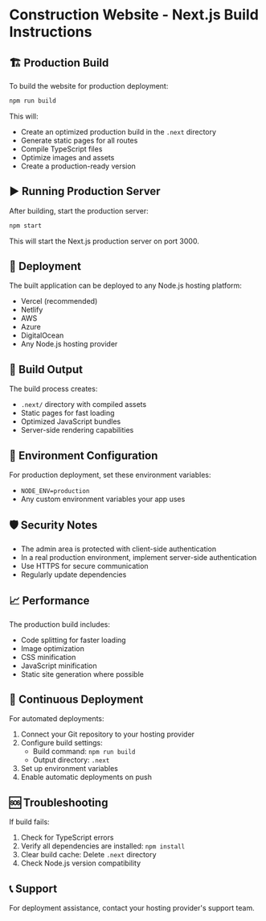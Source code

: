 # Construction Website - Next.js Build Instructions

## 🏗️ Production Build

To build the website for production deployment:

```bash
npm run build
```

This will:
- Create an optimized production build in the `.next` directory
- Generate static pages for all routes
- Compile TypeScript files
- Optimize images and assets
- Create a production-ready version

## ▶️ Running Production Server

After building, start the production server:

```bash
npm start
```

This will start the Next.js production server on port 3000.

## 🚀 Deployment

The built application can be deployed to any Node.js hosting platform:
- Vercel (recommended)
- Netlify
- AWS
- Azure
- DigitalOcean
- Any Node.js hosting provider

## 📁 Build Output

The build process creates:
- `.next/` directory with compiled assets
- Static pages for fast loading
- Optimized JavaScript bundles
- Server-side rendering capabilities

## 🔧 Environment Configuration

For production deployment, set these environment variables:
- `NODE_ENV=production`
- Any custom environment variables your app uses

## 🛡️ Security Notes

- The admin area is protected with client-side authentication
- In a real production environment, implement server-side authentication
- Use HTTPS for secure communication
- Regularly update dependencies

## 📈 Performance

The production build includes:
- Code splitting for faster loading
- Image optimization
- CSS minification
- JavaScript minification
- Static site generation where possible

## 🔄 Continuous Deployment

For automated deployments:
1. Connect your Git repository to your hosting provider
2. Configure build settings:
   - Build command: `npm run build`
   - Output directory: `.next`
3. Set up environment variables
4. Enable automatic deployments on push

## 🆘 Troubleshooting

If build fails:
1. Check for TypeScript errors
2. Verify all dependencies are installed: `npm install`
3. Clear build cache: Delete `.next` directory
4. Check Node.js version compatibility

## 📞 Support

For deployment assistance, contact your hosting provider's support team.